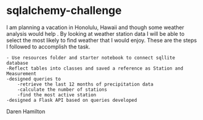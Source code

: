# sqlalchemy-challenge

I am planning a  vacation in Honolulu, Hawaii and though some weather analysis would help .
By looking at weather station data I will be able to select the most likely to find weather that I would enjoy.
These are the steps I followed to accomplish the task.

    - Use resources folder and starter notebook to connect sqllite database
    -Reflect tables into classes and saved a reference as Station and Measurement
    -designed queries to 
        -retrieve the last 12 months of precipitation data
        -calculate the number of stations
        -find the most active station
    -designed a Flask API based on queries developed
    
    
Daren Hamilton
    
   
